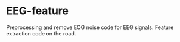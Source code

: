 # EEG-feature
Preprocessing and remove EOG noise code for EEG signals. 
Feature extraction code on the road.
